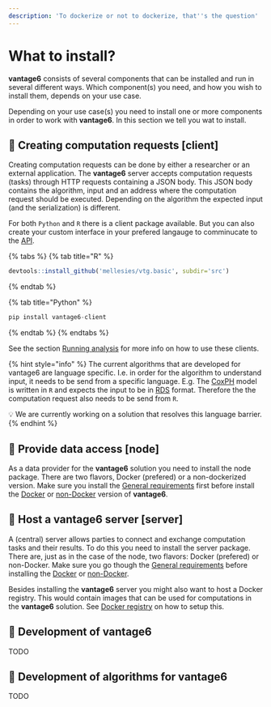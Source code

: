 ```yaml
---
description: 'To dockerize or not to dockerize, that''s the question'
---
```


# What to install?

**vantage6** consists of several components that can be installed and run in several different ways. Which component\(s\) you need, and how you wish to install them, depends on your use case.

Depending on your use case\(s\) you need to install one or more components in order to work with **vantage6**. In this section we tell you wat to install.

## 📧 Creating computation requests **\[client\]**

Creating computation requests can be done by either a researcher or an external application. The **vantage6** server accepts computation requests \(tasks\) through HTTP requests containing a JSON body. This JSON body contains the algorithm, input and an address where the computation request should be executed. Depending on the algorithm the expected input \(and the serialization\) is different.

For both `Python` and `R` there is a client package available. But you can also create your custom interface in your prefered langauge to comminucate to the [API](https://trolltunga.vantage6.ai/apidocs).

{% tabs %}
{% tab title="R" %}
```r
devtools::install_github('mellesies/vtg.basic', subdir='src')
```
{% endtab %}

{% tab title="Python" %}
```python
pip install vantage6-client
```
{% endtab %}
{% endtabs %}

See the section [Running analysis](../usage/running-analyses/) for more info on how to use these clients.

{% hint style="info" %}
The current algorithms that are developed for vantage6 are language specific. I.e. in order for the algorithm to understand input, it needs to be send from a specific language. E.g. The [CoxPH](https://github.com/IKNL/vtg.coxph) model is written in `R` and expects the input to be in [RDS](https://www.rdocumentation.org/packages/base/versions/3.6.2/topics/readRDS) format. Therefore the the computation request also needs to be send from `R`.

💡 We are currently working on a solution that resolves this language barrier.
{% endhint %}

## 💁 Provide data access **\[node\]**

As a data provider for the **vantage6** solution you need to install the node package. There are two flavors, Docker \(prefered\) or a non-dockerized version. Make sure you install the [General requirements](general-requirements.md) first before install the [Docker](dockerized-installation.md) or [non-Docker](non-dockerized-installation.md) version of **vantage6**.

## 🚉 Host a vantage6 server **\[server\]**

A \(central\) server allows parties to connect and exchange computation tasks and their results. To do this you need to install the server package. There are, just as in the case of the node, two flavors: Docker \(prefered\) or non-Docker. Make sure you go though the [General requirements](general-requirements.md) before installing the [Docker](dockerized-installation.md) or [non-Docker](non-dockerized-installation.md).

Besides installing the **vantage6** server you might also want to host a Docker registry. This would contain images that can be used for computations in the **vantage6** solution. See [Docker registry](docker-registry.md) on how to setup this.

## 👷 Development of vantage6

TODO

## 🚧 Development of algorithms for vantage6

TODO

